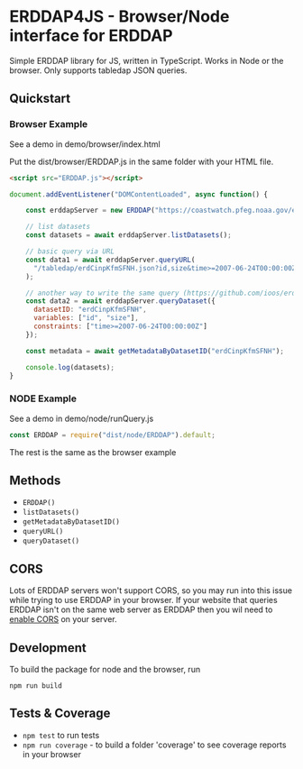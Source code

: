# ERDDAP4JS - Browser/Node interface for ERDDAP

Simple ERDDAP library for JS, written in TypeScript. Works in Node or the browser. Only supports tabledap JSON queries.

## Quickstart

### Browser Example

See a demo in demo/browser/index.html

Put the dist/browser/ERDDAP.js in the same folder with your HTML file.

```html
<script src="ERDDAP.js"></script>
```

```javascript
document.addEventListener("DOMContentLoaded", async function() {

    const erddapServer = new ERDDAP("https://coastwatch.pfeg.noaa.gov/erddap");

    // list datasets
    const datasets = await erddapServer.listDatasets();

    // basic query via URL
    const data1 = await erddapServer.queryURL(
      "/tabledap/erdCinpKfmSFNH.json?id,size&time>=2007-06-24T00:00:00Z"
    );

    // another way to write the same query (https://github.com/ioos/erddapy)[erdappy] style
    const data2 = await erddapServer.queryDataset({
      datasetID: "erdCinpKfmSFNH",
      variables: ["id", "size"],
      constraints: ["time>=2007-06-24T00:00:00Z"]
    });

    const metadata = await getMetadataByDatasetID("erdCinpKfmSFNH");

    console.log(datasets);
}
```

### NODE Example

See a demo in demo/node/runQuery.js

```js
const ERDDAP = require("dist/node/ERDDAP").default;
```

The rest is the same as the browser example

## Methods

- `ERDDAP()`
- `listDatasets()`
- `getMetadataByDatasetID()`
- `queryURL()`
- `queryDataset()`

## CORS

Lots of ERDDAP servers won't support CORS, so you may run into this issue while trying to use ERDDAP in your browser. If your website that queries ERDDAP isn't on the same web server as ERDDAP then you wil need to [enable CORS](https://enable-cors.org/server.html) on your server.

## Development

To build the package for node and the browser, run

`npm run build`

## Tests & Coverage

- `npm test` to run tests
- `npm run coverage` - to build a folder 'coverage' to see coverage reports in your browser
